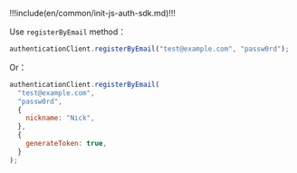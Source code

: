 !!!include(en/common/init-js-auth-sdk.md)!!!

Use `registerByEmail` method：


```javascript
authenticationClient.registerByEmail("test@example.com", "passw0rd");
```

Or：

```javascript
authenticationClient.registerByEmail(
  "test@example.com",
  "passw0rd",
  {
    nickname: "Nick",
  },
  {
    generateToken: true,
  }
);
```
